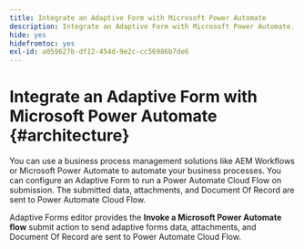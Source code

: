 ```yaml
---
title: Integrate an Adaptive Form with Microsoft Power Automate
description: Integrate an Adaptive Form with Microsoft Power Automate.
hide: yes
hidefromtoc: yes
exl-id: a059627b-df12-454d-9e2c-cc56986b7de6
---
```

# Integrate an Adaptive Form with Microsoft Power Automate {#architecture}

You can use a business process management solutions like AEM Workflows or Microsoft Power Automate to automate your  business processes. You can configure an Adaptive Form to run a Power Automate Cloud Flow on submission. The submitted data, attachments, and Document Of Record are sent to Power Automate Cloud Flow.

Adaptive Forms editor provides the **Invoke a Microsoft Power Automate flow** submit action to send adaptive forms data, attachments, and Document Of Record are sent to Power Automate Cloud Flow.
